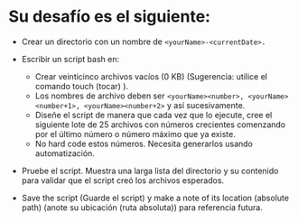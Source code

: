 # Su desafío es el siguiente:
* Crear un directorio con un nombre de `<yourName>-<currentDate>.`

* Escribir un script bash en:

  * Crear veinticinco archivos vacíos (0 KB) (Sugerencia: utilice el comando touch (tocar) ).
  * Los nombres de archivo deben ser `<yourName><number>, <yourName><number+1>, <yourName><number+2>` y así sucesivamente.
  * Diseñe el script de manera que cada vez que lo ejecute, cree el siguiente lote de 25 archivos con números crecientes comenzando por el último número o número máximo     que ya existe.
  * No hard code estos números. Necesita generarlos usando automatización.
* Pruebe el script. Muestra una larga lista del directorio y su contenido para validar que el script creó los archivos esperados.

* Save the script (Guarde el script) y make a note of its location (absolute path) (anote su ubicación (ruta absoluta)) para referencia futura.
